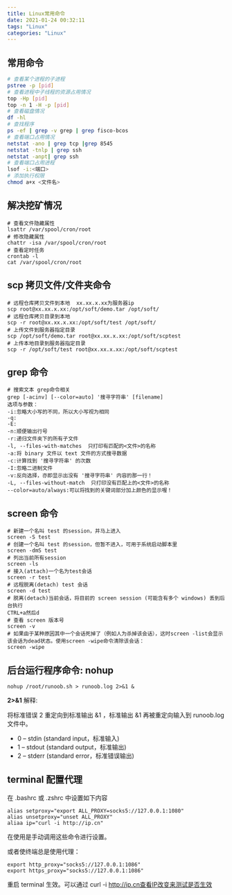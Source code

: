 ```yaml
---
title: Linux常用命令
date: 2021-01-24 00:32:11
tags: "Linux"
categories: "Linux"
---
```


## 常用命令

```bash
# 查看某个进程的子进程
pstree -p [pid]
# 查看进程中子线程的资源占用情况
top -Hp [pid]
top -n 1 -H -p [pid]
# 查看磁盘情况
df -hl
# 查找程序
ps -ef | grep -v grep | grep fisco-bcos
# 查看端口占用情况
netstat -ano | grep tcp |grep 8545
netstat -tnlp | grep ssh
netstat -anpt| grep ssh
# 查看端口占用进程
lsof -i:<端口>
# 添加执行权限
chmod a+x <文件名>
```

<!--more-->

## 解决挖矿情况

```shell
# 查看文件隐藏属性
lsattr /var/spool/cron/root
# 修改隐藏属性
chattr -isa /var/spool/cron/root
# 查看定时任务
crontab -l
cat /var/spool/cron/root
```
## scp 拷贝文件/文件夹命令

```shell
# 远程仓库拷贝文件到本地  xx.xx.x.xx为服务器ip
scp root@xx.xx.x.xx:/opt/soft/demo.tar /opt/soft/
# 远程仓库拷贝目录到本地
scp -r root@xx.xx.x.xx:/opt/soft/test /opt/soft/
# 上传文件到服务器指定目录
scp /opt/soft/demo.tar root@xx.xx.x.xx:/opt/soft/scptest
# 上传本地目录到服务器指定目录
scp -r /opt/soft/test root@xx.xx.x.xx:/opt/soft/scptest
```

## grep 命令

```shell
# 搜索文本 grep命令相关
grep [-acinv] [--color=auto] '搜寻字符串' [filename]
选项与参数：
-i:忽略大小写的不同，所以大小写视为相同
-q:
-E:
-n:顺便输出行号
-r:递归文件夹下的所有子文件
-l, --files-with-matches  只打印有匹配的<文件>的名称
-a:将 binary 文件以 text 文件的方式搜寻数据
-c:计算找到 '搜寻字符串' 的次数
-I:忽略二进制文件
-v:反向选择，亦即显示出没有 '搜寻字符串' 内容的那一行！
-L, --files-without-match  只打印没有匹配上的<文件>的名称
--color=auto/always:可以将找到的关键词部分加上颜色的显示喔！
```

## screen 命令

```shell
# 新建一个名叫 test 的session，并马上进入
screen -S test
# 创建一个名叫 test 的session，但暂不进入，可用于系统启动脚本里
screen -dmS test
# 列出当前所有session
screen -ls
# 接入(attach)一个名为test会话
screen -r test
# 远程脱离(detach) test 会话
screen -d test
# 脱离(detach)当前会话，将目前的 screen session (可能含有多个 windows) 丢到后台执行
CTRL+a然后d
# 查看 screen 版本号
screen -v
# 如果由于某种原因其中一个会话死掉了（例如人为杀掉该会话），这时screen -list会显示该会话为dead状态。使用screen -wipe命令清除该会话：
screen -wipe
```

## 后台运行程序命令: nohup

```shell
nohup /root/runoob.sh > runoob.log 2>&1 &
```

**2>&1** 解释:

将标准错误 2 重定向到标准输出 &1 ，标准输出 &1 再被重定向输入到 runoob.log 文件中。

- 0 – stdin (standard input，标准输入)
- 1 – stdout (standard output，标准输出)
- 2 – stderr (standard error，标准错误输出)

## terminal 配置代理

在 .bashrc 或 .zshrc 中设置如下内容

```
alias setproxy="export ALL_PROXY=socks5://127.0.0.1:1080"
alias unsetproxy="unset ALL_PROXY"
aliaa ip="curl -i http://ip.cn"
```

在使用是手动调用这些命令进行设置。

或者使终端总是使用代理：

```
export http_proxy="socks5://127.0.0.1:1086"
export https_proxy="socks5://127.0.0.1:1086"
```

重启 terminal 生效。可以通过 curl -i http://ip.cn查看IP改变来测试是否生效
